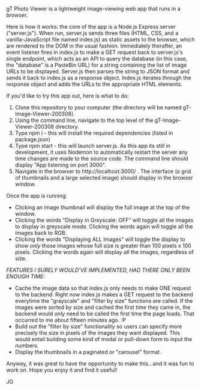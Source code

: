 gT Photo Viewer is a lightweight image-viewing web app that runs in a browser.

Here is how it works: the core of the app is a Node.js Express server ("server.js"). When run, server.js sends three files (HTML, CSS, and a vanilla-JavaScript file named index.js) as static assets to the browser, which are rendered to the DOM in the usual fashion. Immediately therafter, an event listener fires in index.js to make a GET request back to server.js's single endpoint, which acts as an API to query the database (in this case, the "database" is a PasteBin URL) for a string containing the list of image URLs to be displayed. Server.js then parses the string to JSON format and sends it back to index.js as a response object. Index.js iterates through the response object and adds the URLs to the appropriate HTML elements.

If you'd like to try this app out, here is what to do:

1. Clone this repository to your computer (the directory will be named gT-Image-Viewer-200308).
2. Using the command line, navigate to the top level of the gT-Image-Viewer-200308 directory.
3. Type npm i - this will install the required dependencies (listed in package.json)
4. Type npm start - this will launch server.js. As this app its still in development, it uses Nodemon to automatically restart the server any time changes are made to the source code. The command line should display "App listening on port 3000".
5. Navigate in the browser to http://localhost:3000/ . The interface (a grid of thumbnails and a large selected image) should display in the browser window.

Once the app is running:

- Clicking an image thumbnail will display the full image at the top of the window.
- Clicking the words "Display in Greyscale: OFF" will toggle all the images to display in greyscale mode. Clicking the words again will toggle all the images back to RGB.
- Clicking the words "Displaying ALL Images" will toggle the display to show _only_ those images whose full size is greater than 100 pixels x 100 pixels. Clicking the words again will display _all_ the images, regardless of size.

*FEATURES I SURELY WOULD'VE IMPLEMENTED, HAD THERE ONLY BEEN ENOUGH TIME:*

- Cache the image data so that index.js only needs to make ONE request to the backend. Right now index.js makes a GET request to the backend everytime the "grayscale" and "filter by size" functions are called.  If the images were sorted by size and cached the first time they came in, the backend would *only* need to be called the first time the page loads. That occurred to me about fifteen minutes ago. :P
- Build out the "filter by size" functionality so users can specify more precisely the size in pixels of the images they want displayed. This would entail building some kind of modal or pull-down form to input the numbers.
- Display the thumbnails in a paginated or "carousel" format.

Anyway, it was great to have the opportunity to make this...and it was fun to work on. Hope you enjoy it and find it useful!

JG



